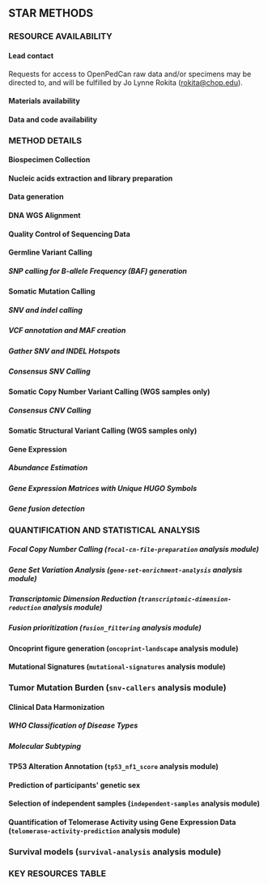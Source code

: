 ## STAR METHODS

### RESOURCE AVAILABILITY

#### Lead contact

Requests for access to OpenPedCan raw data and/or specimens may be directed to, and will be fulfilled by Jo Lynne Rokita (rokita@chop.edu).

#### Materials availability


#### Data and code availability


### METHOD DETAILS

#### Biospecimen Collection


#### Nucleic acids extraction and library preparation


#### Data generation


#### DNA WGS Alignment


#### Quality Control of Sequencing Data


#### Germline Variant Calling

##### SNP calling for B-allele Frequency (BAF) generation




#### Somatic Mutation Calling


##### SNV and indel calling


##### VCF annotation and MAF creation


##### Gather SNV and INDEL Hotspots


##### Consensus SNV Calling


#### Somatic Copy Number Variant Calling (WGS samples only)


##### Consensus CNV Calling


#### Somatic Structural Variant Calling (WGS samples only)


#### Gene Expression


##### Abundance Estimation


##### Gene Expression Matrices with Unique HUGO Symbols


##### Gene fusion detection


### QUANTIFICATION AND STATISTICAL ANALYSIS



##### Focal Copy Number Calling (`focal-cn-file-preparation` analysis module)



##### Gene Set Variation Analysis (`gene-set-enrichment-analysis` analysis module)


##### Transcriptomic Dimension Reduction (`transcriptomic-dimension-reduction` analysis module)


##### Fusion prioritization (`fusion_filtering` analysis module)


#### Oncoprint figure generation (`oncoprint-landscape` analysis module)


#### Mutational Signatures (`mutational-signatures` analysis module)



### Tumor Mutation Burden (`snv-callers` analysis module)


#### Clinical Data Harmonization

##### WHO Classification of Disease Types


##### Molecular Subtyping


#### TP53 Alteration Annotation (`tp53_nf1_score` analysis module)


#### Prediction of participants' genetic sex


#### Selection of independent samples (`independent-samples` analysis module)


#### Quantification of Telomerase Activity using Gene Expression Data (`telomerase-activity-prediction` analysis module)


### Survival models (`survival-analysis` analysis module)


### KEY RESOURCES TABLE


